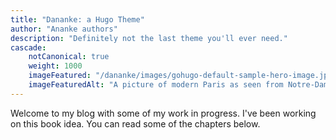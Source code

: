 ```yaml
---
title: "Dananke: a Hugo Theme"
author: "Ananke authors"
description: "Definitely not the last theme you'll ever need."
cascade:
    notCanonical: true
    weight: 1000
    imageFeatured: "/dananke/images/gohugo-default-sample-hero-image.jpg"
    imageFeaturedAlt: "A picture of modern Paris as seen from Notre-Dame Cathedral, with a cornice with a gargoyle on the left and dominating the scene"
---
```

Welcome to my blog with some of my work in progress. I've been working on this book idea. You can read some of the chapters below.
